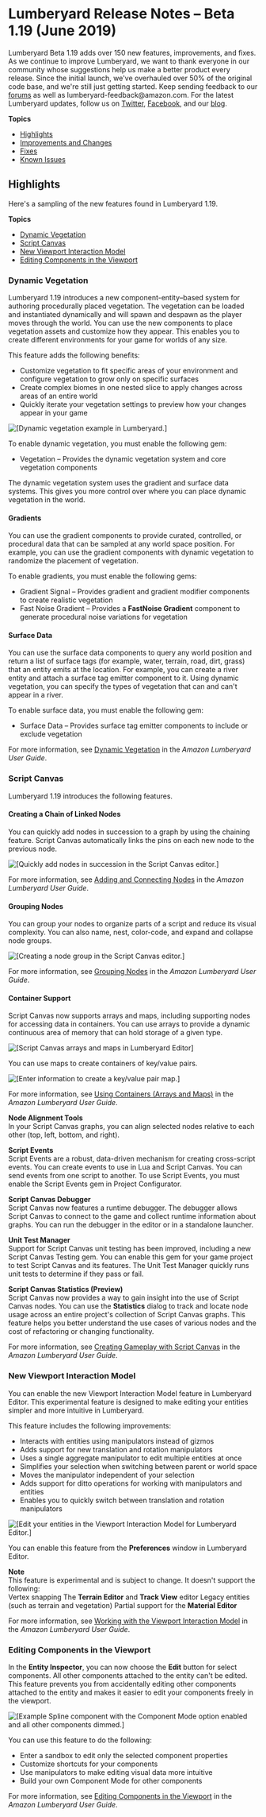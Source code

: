 # Lumberyard Release Notes – Beta 1\.19 \(June 2019\)<a name="lumberyard-v1.19"></a>

Lumberyard Beta 1\.19 adds over 150 new features, improvements, and fixes\. As we continue to improve Lumberyard, we want to thank everyone in our community whose suggestions help us make a better product every release\. Since the initial launch, we've overhauled over 50% of the original code base, and we're still just getting started\. Keep sending feedback to our [forums](https://forums.awsgametech.com/) as well as lumberyard\-feedback@amazon\.com\. For the latest Lumberyard updates, follow us on [Twitter](https://twitter.com/amznlumberyard), [Facebook](https://www.facebook.com/amazonlumberyard/), and our [blog](https://aws.amazon.com/blogs/gametech/lumberyard-beta-1-19-available-now/)\.

**Topics**
+ [Highlights](#lumberyard-v1.19-highlights)
+ [Improvements and Changes](lumberyard-v1.19-improvements-changes.md)
+ [Fixes](lumberyard-v1.19-fixes.md)
+ [Known Issues](lumberyard-v1.19-known-issues.md)

## Highlights<a name="lumberyard-v1.19-highlights"></a>

Here's a sampling of the new features found in Lumberyard 1\.19\.

**Topics**
+ [Dynamic Vegetation](#lumberyard-v1.19-highlights-dynamic-vegetation)
+ [Script Canvas](#lumberyard-v1.19-highlights-script-canvas)
+ [New Viewport Interaction Model](#lumberyard-v1.19-viewport-interaction-model)
+ [Editing Components in the Viewport](#editing-components-in-the-viewport)

### Dynamic Vegetation<a name="lumberyard-v1.19-highlights-dynamic-vegetation"></a>

Lumberyard 1\.19 introduces a new component\-entity–based system for authoring procedurally placed vegetation\. The vegetation can be loaded and instantiated dynamically and will spawn and despawn as the player moves through the world\. You can use the new components to place vegetation assets and customize how they appear\. This enables you to create different environments for your game for worlds of any size\. 

This feature adds the following benefits:
+ Customize vegetation to fit specific areas of your environment and configure vegetation to grow only on specific surfaces
+ Create complex biomes in one nested slice to apply changes across areas of an entire world
+ Quickly iterate your vegetation settings to preview how your changes appear in your game

![\[Dynamic vegetation example in Lumberyard.\]](http://docs.aws.amazon.com/lumberyard/latest/releasenotes/images/dynamic-vegetation-intro.png)

To enable dynamic vegetation, you must enable the following gem:
+ Vegetation – Provides the dynamic vegetation system and core vegetation components

The dynamic vegetation system uses the gradient and surface data systems\. This gives you more control over where you can place dynamic vegetation in the world\.

#### Gradients<a name="lumberyard-v1.19-gradients"></a>

You can use the gradient components to provide curated, controlled, or procedural data that can be sampled at any world space position\. For example, you can use the gradient components with dynamic vegetation to randomize the placement of vegetation\.

To enable gradients, you must enable the following gems:
+ Gradient Signal – Provides gradient and gradient modifier components to create realistic vegetation
+ Fast Noise Gradient – Provides a **FastNoise Gradient** component to generate procedural noise variations for vegetation

#### Surface Data<a name="lumberyard-v1.19-surface-data"></a>

You can use the surface data components to query any world position and return a list of surface tags \(for example, water, terrain, road, dirt, grass\) that an entity emits at the location\. For example, you can create a river entity and attach a surface tag emitter component to it\. Using dynamic vegetation, you can specify the types of vegetation that can and can't appear in a river\. 

To enable surface data, you must enable the following gem:
+ Surface Data – Provides surface tag emitter components to include or exclude vegetation

For more information, see [Dynamic Vegetation](https://docs.aws.amazon.com/lumberyard/latest/userguide/dynamic-vegetation-intro.html) in the *Amazon Lumberyard User Guide*\.

### Script Canvas<a name="lumberyard-v1.19-highlights-script-canvas"></a>

Lumberyard 1\.19 introduces the following features\.

#### Creating a Chain of Linked Nodes<a name="script-canvas-chain-linked-nodes"></a>

You can quickly add nodes in succession to a graph by using the chaining feature\. Script Canvas automatically links the pins on each new node to the previous node\.

![\[Quickly add nodes in succession in the Script Canvas editor.\]](http://docs.aws.amazon.com/lumberyard/latest/releasenotes/images/shared-script-canvas-working-with-nodes-1.gif)

For more information, see [Adding and Connecting Nodes](https://docs.aws.amazon.com/lumberyard/latest/userguide/script-canvas-working-with-nodes-adding-and-connecting.html) in the *Amazon Lumberyard User Guide*\.

#### Grouping Nodes<a name="script-canvas-grouping-nodes"></a>

You can group your nodes to organize parts of a script and reduce its visual complexity\. You can also name, nest, color\-code, and expand and collapse node groups\.

![\[Creating a node group in the Script Canvas editor.\]](http://docs.aws.amazon.com/lumberyard/latest/releasenotes/images/shared-script-canvas-node-groups-1.gif)

For more information, see [Grouping Nodes](https://docs.aws.amazon.com/lumberyard/latest/userguide/script-canvas-node-groups.html) in the *Amazon Lumberyard User Guide*\.

#### Container Support<a name="script-canvas-containers"></a>

Script Canvas now supports arrays and maps, including supporting nodes for accessing data in containers\. You can use arrays to provide a dynamic continuous area of memory that can hold storage of a given type\.

![\[Script Canvas arrays and maps in Lumberyard Editor\]](http://docs.aws.amazon.com/lumberyard/latest/releasenotes/images/shared-script-canvas-containers-2.png)

You can use maps to create containers of key/value pairs\. 

![\[Enter information to create a key/value pair map.\]](http://docs.aws.amazon.com/lumberyard/latest/releasenotes/images/shared-script-canvas-containers-12.png)

For more information, see [Using Containers \(Arrays and Maps\)](https://docs.aws.amazon.com/lumberyard/latest/userguide/script-canvas-containers.html) in the *Amazon Lumberyard User Guide*\.

**Node Alignment Tools**  
In your Script Canvas graphs, you can align selected nodes relative to each other \(top, left, bottom, and right\)\.

**Script Events**  
Script Events are a robust, data\-driven mechanism for creating cross\-script events\. You can create events to use in Lua and Script Canvas\. You can send events from one script to another\. To use Script Events, you must enable the Script Events gem in Project Configurator\.

**Script Canvas Debugger**  
Script Canvas now features a runtime debugger\. The debugger allows Script Canvas to connect to the game and collect runtime information about graphs\. You can run the debugger in the editor or in a standalone launcher\.

**Unit Test Manager**  
Support for Script Canvas unit testing has been improved, including a new Script Canvas Testing gem\. You can enable this gem for your game project to test Script Canvas and its features\. The Unit Test Manager quickly runs unit tests to determine if they pass or fail\.

**Script Canvas Statistics \(Preview\)**  
Script Canvas now provides a way to gain insight into the use of Script Canvas nodes\. You can use the **Statistics** dialog to track and locate node usage across an entire project's collection of Script Canvas graphs\. This feature helps you better understand the use cases of various nodes and the cost of refactoring or changing functionality\.

For more information, see [Creating Gameplay with Script Canvas](https://docs.aws.amazon.com/lumberyard/latest/userguide/script-canvas-intro.html) in the *Amazon Lumberyard User Guide*\.

### New Viewport Interaction Model<a name="lumberyard-v1.19-viewport-interaction-model"></a>

You can enable the new Viewport Interaction Model feature in Lumberyard Editor\. This experimental feature is designed to make editing your entities simpler and more intuitive in Lumberyard\. 

This feature includes the following improvements:
+ Interacts with entities using manipulators instead of gizmos
+ Adds support for new translation and rotation manipulators
+ Uses a single aggregate manipulator to edit multiple entities at once
+ Simplifies your selection when switching between parent or world space
+ Moves the manipulator independent of your selection
+ Adds support for ditto operations for working with manipulators and entities
+ Enables you to quickly switch between translation and rotation manipulators

![\[Edit your entities in the Viewport Interaction Model for Lumberyard Editor.\]](http://docs.aws.amazon.com/lumberyard/latest/releasenotes/images/viewport-selection-model-7.gif)

You can enable this feature from the **Preferences** window in Lumberyard Editor\.

**Note**  
This feature is experimental and is subject to change\. It doesn't support the following:  
Vertex snapping
The **Terrain Editor** and **Track View** editor
Legacy entities \(such as terrain and vegetation\)
Partial support for the **Material Editor**

For more information, see [Working with the Viewport Interaction Model](https://docs.aws.amazon.com/lumberyard/latest/userguide/working-with-viewport-interaction-model.html) in the *Amazon Lumberyard User Guide*\.

### Editing Components in the Viewport<a name="editing-components-in-the-viewport"></a>

In the **Entity Inspector**, you can now choose the **Edit** button for select components\. All other components attached to the entity can't be edited\. This feature prevents you from accidentally editing other components attached to the entity and makes it easier to edit your components freely in the viewport\.

![\[Example Spline component with the Component Mode option enabled and all other components dimmed.\]](http://docs.aws.amazon.com/lumberyard/latest/releasenotes/images/using-component-mode-4.png)

You can use this feature to do the following:
+ Enter a sandbox to edit only the selected component properties
+ Customize shortcuts for your components
+ Use manipulators to make editing visual data more intuitive
+ Build your own Component Mode for other components

For more information, see [Editing Components in the Viewport](https://docs.aws.amazon.com/lumberyard/latest/userguide/edit-mode-for-components.html) in the *Amazon Lumberyard User Guide*\.